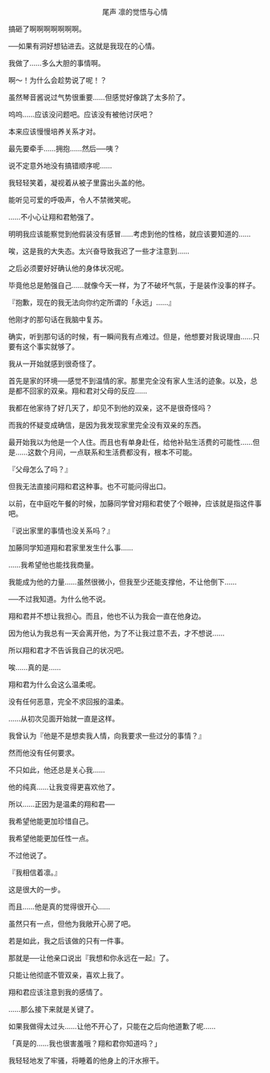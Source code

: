 <p align="center">尾声 凛的觉悟与心情</p>

搞砸了啊啊啊啊啊啊啊。

──如果有洞好想钻进去。这就是我现在的心情。

我做了……多么大胆的事情啊。

啊～！为什么会趁势说了呢！？

虽然琴音酱说过气势很重要……但感觉好像跳了太多阶了。

呜呜……应该没问题吧。应该没有被他讨厌吧？

本来应该慢慢培养关系才对。

最先要牵手……拥抱……然后──咦？

说不定意外地没有搞错顺序呢……

我轻轻笑着，凝视着从被子里露出头盖的他。

能听见可爱的呼吸声，令人不禁微笑呢。

……不小心让翔和君勉强了。

明明我应该能察觉到他假装没有感冒……考虑到他的性格，就应该要知道的……

唉，这是我的大失态。太兴奋导致我迟了一些才注意到……

之后必须要好好确认他的身体状况呢。

毕竟他总是勉强自己……就像今天一样，为了不破坏气氛，于是装作没事的样子。

『抱歉，现在的我无法向你约定所谓的「永远」……』

他刚才的那句话在我脑中复苏。

确实，听到那句话的时候，有一瞬间我有点难过。但是，他想要对我说理由……只要有这个事实就够了。

我从一开始就感到很奇怪了。

首先是家的环境──感觉不到温情的家。那里完全没有家人生活的迹象。以及，总是都不回家的双亲。翔和君对父母的反应……

我都在他家待了好几天了，却见不到他的双亲，这不是很奇怪吗？

而我的怀疑变成确信，是因为我发现家里完全没有双亲的东西。

最开始我以为他是一个人住。而且也有单身赴任，给他补贴生活费的可能性……但是……这数个月间，一点联系和生活费都没有，根本不可能。

『父母怎么了吗？』

但我无法直接问翔和君这种事。也不可能问得出口。

以前，在中庭吃午餐的时候，加藤同学曾对翔和君使了个眼神，应该就是指这件事吧。

『说出家里的事情也没关系吗？』

加藤同学知道翔和君家里发生什么事……

……我希望他也能找我商量。

我能成为他的力量……虽然很微小，但我至少还能支撑他，不让他倒下……

──不过我知道。为什么他不说。

翔和君并不想让我担心。而且，他也不认为我会一直在他身边。

因为他认为我总有一天会离开他，为了不让我过意不去，才不想说……

所以翔和君才不告诉我自己的状况吧。

唉……真的是……

翔和君为什么会这么温柔呢。

没有任何恶意，完全不求回报的温柔。

……从初次见面开始就一直是这样。

我曾认为『他是不是想卖我人情，向我要求一些过分的事情？』

然而他没有任何要求。

不只如此，他还总是关心我……

他的纯真……让我变得更喜欢他了。

所以……正因为是温柔的翔和君──

我希望他能更加珍惜自己。

我希望他能更加任性一点。

不过他说了。

『我相信着凛。』

这是很大的一步。

而且……他是真的觉得很开心……

虽然只有一点，但他为我敞开心房了吧。

若是如此，我之后该做的只有一件事。

那就是──让他亲口说出『我想和你永远在一起』了。

只能让他彻底不管双亲，喜欢上我了。

翔和君应该注意到我的感情了。

……那么接下来就是关键了。

如果我做得太过头……让他不开心了，只能在之后向他道歉了呢……

「真是的……我也很害羞哦？翔和君你知道吗？」

我轻轻地发了牢骚，将睡着的他身上的汗水擦干。


